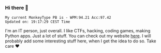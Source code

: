 ### Hi there 👋
<!-- PB START -->
```
My current MonkeyType PB is - WPM:94.21 Acc:97.42
Updated on: 19:17:29 CEST Time
```
<!-- PB END -->
I'm an IT person, just overall. I like CTFs, hacking, coding games, making Python apps. Just a lot of stuff.
You can check out my website [here](https://skill3472.github.io/).
I will probably add some interesting stuff here, when I get the idea to do so. Take care ❤️
